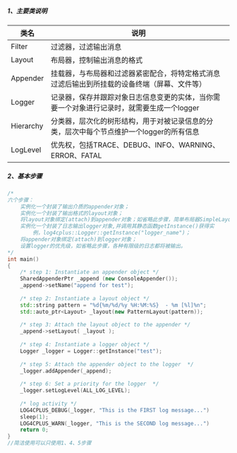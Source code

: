 ##### 1、主要类说明

| 类名      | 说明                                                         |
| --------- | ------------------------------------------------------------ |
| Filter    | 过滤器，过滤输出消息                                         |
| Layout    | 布局器，控制输出消息的格式                                   |
| Appender  | 挂载器，与布局器和过滤器紧密配合，将特定格式消息过滤后输出到所挂载的设备终端（屏幕、文件等） |
| Logger    | 记录器，保存并跟踪对象日志信息变更的实体，当你需要一个对象进行记录时，就需要生成一个logger |
| Hierarchy | 分类器，层次化的树形结构，用于对被记录信息的分类，层次中每个节点维护一个logger的所有信息 |
| LogLevel  | 优先权，包括TRACE、DEBUG、INFO、WARNING、ERROR、FATAL        |

##### 2、基本步骤

```c++
/*
六个步骤：
	实例化一个封装了输出介质的appender对象；
	实例化一个封装了输出格式的layout对象；
	将layout对象绑定(attach)到appender对象；如省略此步骤，简单布局器SimpleLayout(参见5.1小节)对象会绑定到logger。
	实例化一个封装了日志输出logger对象,并调用其静态函数getInstance()获得实 
		例，log4cplus::Logger::getInstance("logger_name")；
	将appender对象绑定(attach)到logger对象；
	设置logger的优先级，如省略此步骤，各种有限级的日志都将被输出。
*/
int main()
{
    /* step 1: Instantiate an appender object */
	SharedAppenderPtr _append (new ConsoleAppender());
	_append->setName("append for test");
　　　
    /* step 2: Instantiate a layout object */
	std::string pattern = "%d{%m/%d/%y %H:%M:%S}  - %m [%l]%n";
	std::auto_ptr<Layout> _layout(new PatternLayout(pattern));
　　　
    /* step 3: Attach the layout object to the appender */
	_append->setLayout( _layout );
　　　
    /* step 4: Instantiate a logger object */
	Logger _logger = Logger::getInstance("test");
　　　
    /* step 5: Attach the appender object to the logger  */
	_logger.addAppender(_append);
　　　
    /* step 6: Set a priority for the logger  */
	_logger.setLogLevel(ALL_LOG_LEVEL);
　　　
    /* log activity */
    LOG4CPLUS_DEBUG(_logger, "This is the FIRST log message...")
    sleep(1);
    LOG4CPLUS_WARN(_logger, "This is the SECOND log message...")
    return 0;
}
//简洁使用可以只使用1、4、5步骤
```



